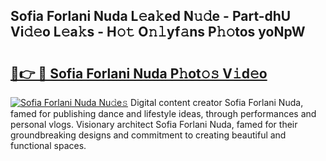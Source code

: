 ## Sofia Forlani Nuda L𝚎a𝚔ed N𝚞𝚍e - Part-dhU Vi𝚍𝚎o L𝚎a𝚔s - H𝚘𝚝 O𝚗𝚕yf𝚊ns P𝚑𝚘tos yoNpW

# <h2><a href="http://kfckuc.oniu.top/?m=Sofia+Forlani+Nuda">🔗👉 🔴 Sofia Forlani Nuda P𝚑ot𝚘𝚜 V𝚒d𝚎o</a></h2>

[![Sofia Forlani Nuda Nu𝚍e𝚜](https://i.imgur.com/0qMVB7G.gif)](http://kfckuc.oniu.top/?m=Sofia+Forlani+Nuda)
Digital content creator Sofia Forlani Nuda, famed for publishing dance and lifestyle ideas, through performances and personal vlogs. Visionary architect Sofia Forlani Nuda, famed for their groundbreaking designs and commitment to creating beautiful and functional spaces.  
